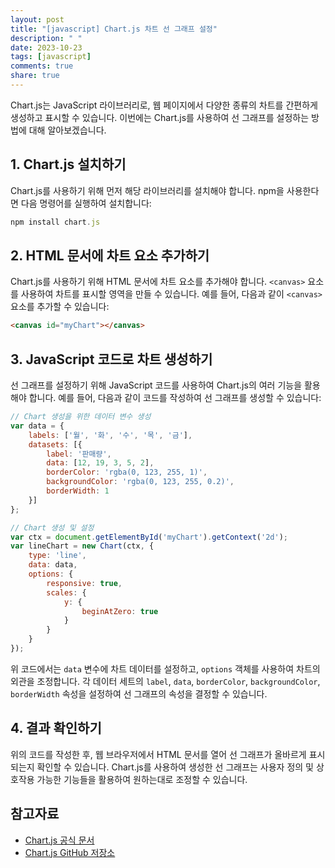 ```yaml
---
layout: post
title: "[javascript] Chart.js 차트 선 그래프 설정"
description: " "
date: 2023-10-23
tags: [javascript]
comments: true
share: true
---
```


Chart.js는 JavaScript 라이브러리로, 웹 페이지에서 다양한 종류의 차트를 간편하게 생성하고 표시할 수 있습니다. 이번에는 Chart.js를 사용하여 선 그래프를 설정하는 방법에 대해 알아보겠습니다.

## 1. Chart.js 설치하기

Chart.js를 사용하기 위해 먼저 해당 라이브러리를 설치해야 합니다. npm을 사용한다면 다음 명령어를 실행하여 설치합니다:

```javascript
npm install chart.js
```

## 2. HTML 문서에 차트 요소 추가하기

Chart.js를 사용하기 위해 HTML 문서에 차트 요소를 추가해야 합니다. `<canvas>` 요소를 사용하여 차트를 표시할 영역을 만들 수 있습니다. 예를 들어, 다음과 같이 `<canvas>` 요소를 추가할 수 있습니다:

```html
<canvas id="myChart"></canvas>
```

## 3. JavaScript 코드로 차트 생성하기

선 그래프를 설정하기 위해 JavaScript 코드를 사용하여 Chart.js의 여러 기능을 활용해야 합니다. 예를 들어, 다음과 같이 코드를 작성하여 선 그래프를 생성할 수 있습니다:

```javascript
// Chart 생성을 위한 데이터 변수 생성
var data = {
    labels: ['월', '화', '수', '목', '금'],
    datasets: [{
        label: '판매량',
        data: [12, 19, 3, 5, 2],
        borderColor: 'rgba(0, 123, 255, 1)',
        backgroundColor: 'rgba(0, 123, 255, 0.2)',
        borderWidth: 1
    }]
};

// Chart 생성 및 설정
var ctx = document.getElementById('myChart').getContext('2d');
var lineChart = new Chart(ctx, {
    type: 'line',
    data: data,
    options: {
        responsive: true,
        scales: {
            y: {
                beginAtZero: true
            }
        }
    }
});
```

위 코드에서는 `data` 변수에 차트 데이터를 설정하고, `options` 객체를 사용하여 차트의 외관을 조정합니다. 각 데이터 세트의 `label`, `data`, `borderColor`, `backgroundColor`, `borderWidth` 속성을 설정하여 선 그래프의 속성을 결정할 수 있습니다.

## 4. 결과 확인하기

위의 코드를 작성한 후, 웹 브라우저에서 HTML 문서를 열어 선 그래프가 올바르게 표시되는지 확인할 수 있습니다. Chart.js를 사용하여 생성한 선 그래프는 사용자 정의 및 상호작용 가능한 기능들을 활용하여 원하는대로 조정할 수 있습니다.

## 참고자료

- [Chart.js 공식 문서](https://www.chartjs.org/docs/latest/)
- [Chart.js GitHub 저장소](https://github.com/chartjs/Chart.js)